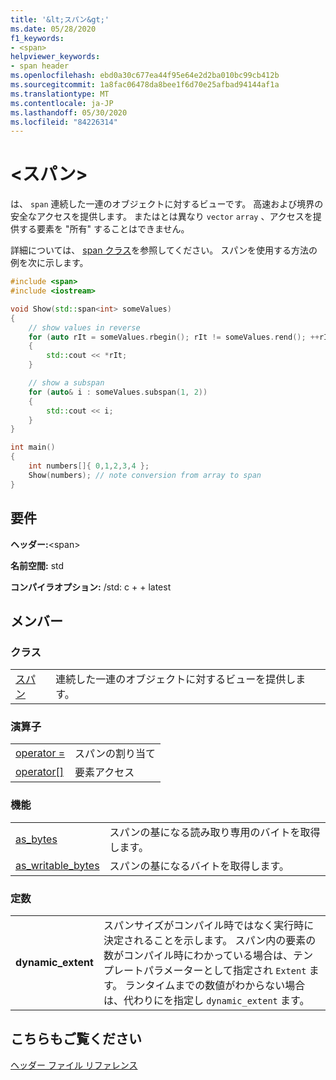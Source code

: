 ```yaml
---
title: '&lt;スパン&gt;'
ms.date: 05/28/2020
f1_keywords:
- <span>
helpviewer_keywords:
- span header
ms.openlocfilehash: ebd0a30c677ea44f95e64e2d2ba010bc99cb412b
ms.sourcegitcommit: 1a8fac06478da8bee1f6d70e25afbad94144af1a
ms.translationtype: MT
ms.contentlocale: ja-JP
ms.lasthandoff: 05/30/2020
ms.locfileid: "84226314"
---
```

# <a name="ltspangt"></a>&lt;スパン&gt;

は、 `span` 連続した一連のオブジェクトに対するビューです。 高速および境界の安全なアクセスを提供します。 またはとは異なり `vector` `array` 、アクセスを提供する要素を "所有" することはできません。 

詳細については、 [span クラス](span-class.md)を参照してください。 スパンを使用する方法の例を次に示します。

```cpp
#include <span>
#include <iostream>

void Show(std::span<int> someValues)
{
    // show values in reverse
    for (auto rIt = someValues.rbegin(); rIt != someValues.rend(); ++rIt)
    {
        std::cout << *rIt;
    }

    // show a subspan
    for (auto& i : someValues.subspan(1, 2))
    {
        std::cout << i;
    }
}

int main()
{
    int numbers[]{ 0,1,2,3,4 };
    Show(numbers); // note conversion from array to span
}
```

## <a name="requirements"></a>要件

**ヘッダー:**\<span>

**名前空間:** std

**コンパイラオプション:** /std: c + + latest

## <a name="members"></a>メンバー

### <a name="classes"></a>クラス

|||
|-|:-|
|[スパン](span-class.md)| 連続した一連のオブジェクトに対するビューを提供します。 |

### <a name="operators"></a>演算子

|||
|-|:-|
|[operator =](span-class.md#op_eq)| スパンの割り当て |
|[operator\[\]](span-class.md#op_at)| 要素アクセス |

### <a name="functions"></a>機能

|||
|-|:-|
| [as_bytes](span-functions.md#as_bytes)| スパンの基になる読み取り専用のバイトを取得します。 |
| [as_writable_bytes](span-functions.md#as_writable_bytes) | スパンの基になるバイトを取得します。 |

### <a name="constants"></a>定数

|||
|-|:-|
| **dynamic_extent** | スパンサイズがコンパイル時ではなく実行時に決定されることを示します。 スパン内の要素の数がコンパイル時にわかっている場合は、テンプレートパラメーターとして指定され `Extent` ます。 ランタイムまでの数値がわからない場合は、代わりにを指定し `dynamic_extent` ます。 |

## <a name="see-also"></a>こちらもご覧ください

[ヘッダー ファイル リファレンス](../standard-library/cpp-standard-library-header-files.md)
